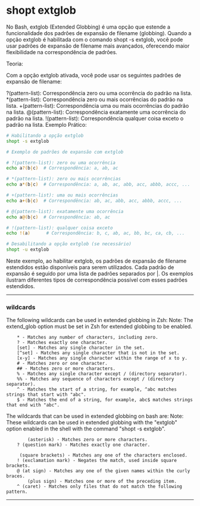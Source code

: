 # shopt extglob
No Bash, extglob (Extended Globbing) é uma opção que estende a funcionalidade dos padrões de expansão de filename (globbing). Quando a opção extglob é habilitada com o comando shopt -s extglob, você pode usar padrões de expansão de filename mais avançados, oferecendo maior flexibilidade na correspondência de padrões.

Teoria:

Com a opção extglob ativada, você pode usar os seguintes padrões de expansão de filename:

\?(pattern-list): Correspondência zero ou uma ocorrência do padrão na lista.
\*(pattern-list): Correspondência zero ou mais ocorrências do padrão na lista.
\+(pattern-list): Correspondência uma ou mais ocorrências do padrão na lista.
\@(pattern-list): Correspondência exatamente uma ocorrência do padrão na lista.
\!(pattern-list): Correspondência qualquer coisa exceto o padrão na lista.
Exemplo Prático:

```bash
# Habilitando a opção extglob
shopt -s extglob

# Exemplo de padrões de expansão com extglob

# ?(pattern-list): zero ou uma ocorrência
echo a?(b|c)  # Correspondência: a, ab, ac

# *(pattern-list): zero ou mais ocorrências
echo a*(b|c)  # Correspondência: a, ab, ac, abb, acc, abbb, accc, ...

# +(pattern-list): uma ou mais ocorrências
echo a+(b|c)  # Correspondência: ab, ac, abb, acc, abbb, accc, ...

# @(pattern-list): exatamente uma ocorrência
echo a@(b|c)  # Correspondência: ab, ac

# !(pattern-list): qualquer coisa exceto
echo !(a)      # Correspondência: b, c, ab, ac, bb, bc, ca, cb, ...

# Desabilitando a opção extglob (se necessário)
shopt -u extglob
```

Neste exemplo, ao habilitar extglob, os padrões de expansão de filename estendidos estão disponíveis para serem utilizados. Cada padrão de expansão é seguido por uma lista de padrões separados por |. Os exemplos ilustram diferentes tipos de correspondência possível com esses padrões estendidos.

---

### wildcards
The following wildcards can be used in extended globbing in Zsh:
Note: The extend_glob option must be set in Zsh for extended globbing to be enabled.
```
    * - Matches any number of characters, including zero.
    ? - Matches exactly one character.
    [set] - Matches any single character in the set.
    [^set] - Matches any single character that is not in the set.
    [x-y] - Matches any single character within the range of x to y.
    # - Matches zero or one character.
    ## - Matches zero or more characters.
    % - Matches any single character except / (directory separator).
    %% - Matches any sequence of characters except / (directory separator).
    ^ - Matches the start of a string, for example, ^abc matches strings that start with "abc".
    $ - Matches the end of a string, for example, abc$ matches strings that end with "abc".
```
The wildcards that can be used in extended globbing on bash are:
Note: These wildcards can be used in extended globbing with the "extglob" option enabled in the shell with the command "shopt -s extglob".
```
        (asterisk) - Matches zero or more characters.
    ? (question mark) - Matches exactly one character.

     (square brackets) - Matches any one of the characters enclosed.
    ! (exclamation mark) - Negates the match, used inside square brackets.
    @ (at sign) - Matches any one of the given names within the curly braces.
        (plus sign) - Matches one or more of the preceding item.
    ^ (caret) - Matches only files that do not match the following pattern.
```

---

